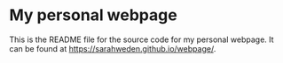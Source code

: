 # My personal webpage

This is the README file for the source code for my personal webpage. It can be found at <https://sarahweden.github.io/webpage/>. 

